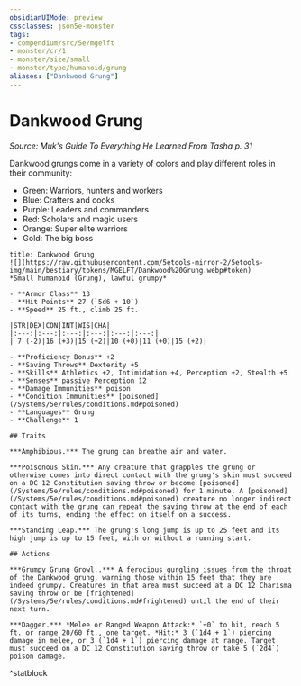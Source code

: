 ```yaml
---
obsidianUIMode: preview
cssclasses: json5e-monster
tags:
- compendium/src/5e/mgelft
- monster/cr/1
- monster/size/small
- monster/type/humanoid/grung
aliases: ["Dankwood Grung"]
---
```

# Dankwood Grung
*Source: Muk's Guide To Everything He Learned From Tasha p. 31*  

Dankwood grungs come in a variety of colors and play different roles in their community:

- Green: Warriors, hunters and workers  
- Blue: Crafters and cooks  
- Purple: Leaders and commanders  
- Red: Scholars and magic users  
- Orange: Super elite warriors  
- Gold: The big boss  

```ad-statblock
title: Dankwood Grung
![](https://raw.githubusercontent.com/5etools-mirror-2/5etools-img/main/bestiary/tokens/MGELFT/Dankwood%20Grung.webp#token)
*Small humanoid (Grung), lawful grumpy*

- **Armor Class** 13
- **Hit Points** 27 (`5d6 + 10`)
- **Speed** 25 ft., climb 25 ft.

|STR|DEX|CON|INT|WIS|CHA|
|:---:|:---:|:---:|:---:|:---:|:---:|
| 7 (-2)|16 (+3)|15 (+2)|10 (+0)|11 (+0)|15 (+2)|

- **Proficiency Bonus** +2
- **Saving Throws** Dexterity +5
- **Skills** Athletics +2, Intimidation +4, Perception +2, Stealth +5
- **Senses** passive Perception 12
- **Damage Immunities** poison
- **Condition Immunities** [poisoned](/Systems/5e/rules/conditions.md#poisoned)
- **Languages** Grung
- **Challenge** 1

## Traits

***Amphibious.*** The grung can breathe air and water.

***Poisonous Skin.*** Any creature that grapples the grung or otherwise comes into direct contact with the grung's skin must succeed on a DC 12 Constitution saving throw or become [poisoned](/Systems/5e/rules/conditions.md#poisoned) for 1 minute. A [poisoned](/Systems/5e/rules/conditions.md#poisoned) creature no longer indirect contact with the grung can repeat the saving throw at the end of each of its turns, ending the effect on itself on a success.

***Standing Leap.*** The grung's long jump is up to 25 feet and its high jump is up to 15 feet, with or without a running start.

## Actions

***Grumpy Grung Growl..*** A ferocious gurgling issues from the throat of the Dankwood grung, warning those within 15 feet that they are indeed grumpy. Creatures in that area must succeed at a DC 12 Charisma saving throw or be [frightened](/Systems/5e/rules/conditions.md#frightened) until the end of their next turn.

***Dagger.*** *Melee or Ranged Weapon Attack:* `+0` to hit, reach 5 ft. or range 20/60 ft., one target. *Hit:* 3 (`1d4 + 1`) piercing damage in melee, or 3 (`1d4 + 1`) piercing damage at range. Target must succeed on a DC 12 Constitution saving throw or take 5 (`2d4`) poison damage.
```
^statblock